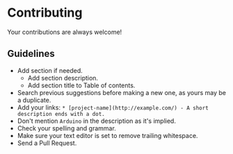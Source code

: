 # Contributing

Your contributions are always welcome!

## Guidelines

* Add section if needed.
    * Add section description.
    * Add section title to Table of contents.
* Search previous suggestions before making a new one, as yours may be a duplicate.
* Add your links: `* [project-name](http://example.com/) - A short description ends with a dot.`
* Don't mention `Arduino` in the description as it's implied.
* Check your spelling and grammar.
* Make sure your text editor is set to remove trailing whitespace.
* Send a Pull Request.
